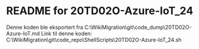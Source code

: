 # README for 20TD02O-Azure-IoT_24
Denne koden ble eksportert fra C:\WikiMigration\git\code_dump\20TD02O-Azure-IoT.md
Link til denne koden: C:\WikiMigration\git\code_repo\ShellScripts\20TD02O-Azure-IoT_24.sh
